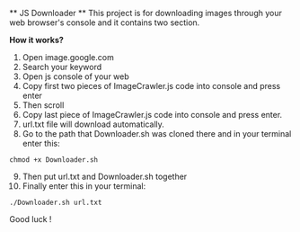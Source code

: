 ** JS Downloader **
This project is for downloading images through your web browser's console and it contains two section.

**How it works?**
1. Open image.google.com
2. Search your keyword
3. Open js console of your web
4. Copy first two pieces of ImageCrawler.js code into console and press enter
5. Then scroll
6. Copy last piece of ImageCrawler.js code into console and press enter. 
7. url.txt file will download automatically.
8. Go to the path that Downloader.sh was cloned there and in your terminal enter this:
```
chmod +x Downloader.sh

```
9. Then put url.txt and Downloader.sh together
10. Finally enter this in your terminal:
```
./Downloader.sh url.txt

```


Good luck !
